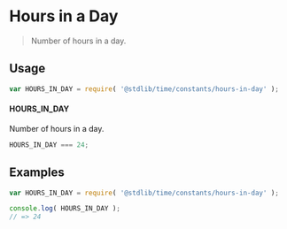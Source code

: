 # Hours in a Day

> Number of hours in a day.

<section class="usage">

## Usage

``` javascript
var HOURS_IN_DAY = require( '@stdlib/time/constants/hours-in-day' );
```

#### HOURS_IN_DAY

Number of hours in a day.

``` javascript
HOURS_IN_DAY === 24;
```

</section>

<!-- /.usage -->


<section class="examples">

## Examples

<!-- TODO: better example -->

``` javascript
var HOURS_IN_DAY = require( '@stdlib/time/constants/hours-in-day' );

console.log( HOURS_IN_DAY );
// => 24
```

</section>

<!-- /.examples -->


<section class="links">

</section>

<!-- /.links -->

